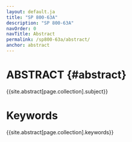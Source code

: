 ```yaml
---
layout: default.ja
title: "SP 800-63A"
description: "SP 800-63A"
navOrder: 0
navTitle: Abstract
permalink: /sp800-63a/abstract/
anchor: abstract
---
```


[//]: # (Note, this file is not included in the PDF output at all. The content from this page is included in its own template from the variable sources and is also injected into the PDF metadata variables.)

# ABSTRACT {#abstract}

{{site.abstract[page.collection].subject}}

# Keywords

{{site.abstract[page.collection].keywords}}

